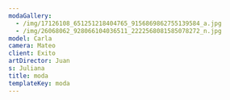```yaml
---
modaGallery:
  - /img/17126108_651251218404765_9156869862755139584_a.jpg
  - /img/26068062_928066104036511_2222568081585078272_n.jpg
model: Carla
camera: Mateo
client: Exito
artDirector: Juan
s: Juliana
title: moda
templateKey: moda
---
```

